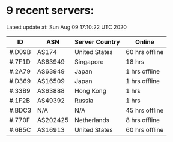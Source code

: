 # 9 recent servers:

Latest update at: Sun Aug 09 17:10:22 UTC 2020

| ID | ASN | Server Country | Online |
| -- | --- | -------------- | ------ |
| #.D09B | AS174 | United States | 60 hrs offline |
| #.7F1D | AS63949 | Singapore | 18 hrs |
| #.2A79 | AS63949 | Japan | 1 hrs offline |
| #.D369 | AS16509 | Japan | 1 hrs offline |
| #.33B9 | AS63888 | Hong Kong | 1 hrs |
| #.1F2B | AS49392 | Russia | 1 hrs |
| #.BDC3 | N/A | N/A | 45 hrs offline |
| #.770F | AS202425 | Netherlands | 8 hrs offline |
| #.6B5C | AS16913 | United States | 60 hrs offline |

